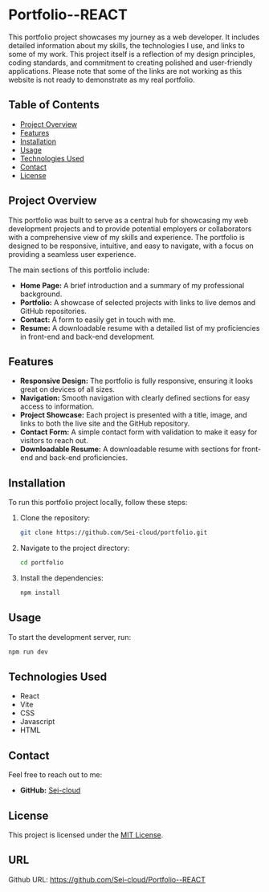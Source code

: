 # Portfolio--REACT

This portfolio project showcases my journey as a web developer. It includes detailed information about my skills, the technologies I use, and links to some of my work. This project itself is a reflection of my design principles, coding standards, and commitment to creating polished and user-friendly applications. Please note that some of the links are not working as this website is not ready to demonstrate as my real portfolio.

## Table of Contents

- [Project Overview](#project-overview)
- [Features](#features)
- [Installation](#installation)
- [Usage](#usage)
- [Technologies Used](#technologies-used)
- [Contact](#contact)
- [License](#license)

## Project Overview

This portfolio was built to serve as a central hub for showcasing my web development projects and to provide potential employers or collaborators with a comprehensive view of my skills and experience. The portfolio is designed to be responsive, intuitive, and easy to navigate, with a focus on providing a seamless user experience.

The main sections of this portfolio include:

- **Home Page:** A brief introduction and a summary of my professional background.
- **Portfolio:** A showcase of selected projects with links to live demos and GitHub repositories.
- **Contact:** A form to easily get in touch with me.
- **Resume:** A downloadable resume with a detailed list of my proficiencies in front-end and back-end development.

## Features

- **Responsive Design:** The portfolio is fully responsive, ensuring it looks great on devices of all sizes.
- **Navigation:** Smooth navigation with clearly defined sections for easy access to information.
- **Project Showcase:** Each project is presented with a title, image, and links to both the live site and the GitHub repository.
- **Contact Form:** A simple contact form with validation to make it easy for visitors to reach out.
- **Downloadable Resume:** A downloadable resume with sections for front-end and back-end proficiencies.

## Installation

To run this portfolio project locally, follow these steps:

1. Clone the repository:
    ```bash
    git clone https://github.com/Sei-cloud/portfolio.git
    ```
2. Navigate to the project directory:
    ```bash
    cd portfolio
    ```
3. Install the dependencies:
    ```bash
    npm install
    ```

## Usage

To start the development server, run:

```bash
npm run dev
```

## Technologies Used

* React
* Vite
* CSS
* Javascript
* HTML

## Contact

Feel free to reach out to me:

- **GitHub:** [Sei-cloud](https://github.com/Sei-cloud)

## License

This project is licensed under the [MIT License](https://opensource.org/licenses/MIT).

## URL

Github URL: https://github.com/Sei-cloud/Portfolio--REACT